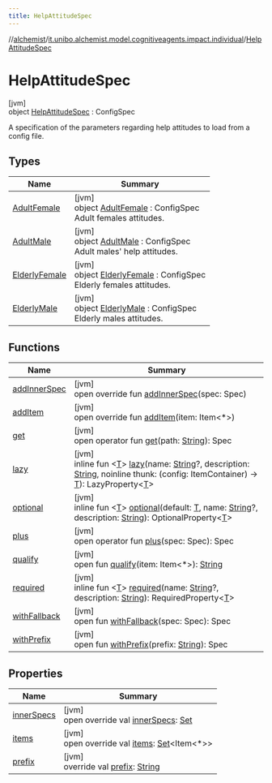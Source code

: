 ```yaml
---
title: HelpAttitudeSpec
---
```

//[alchemist](../../../index.html)/[it.unibo.alchemist.model.cognitiveagents.impact.individual](../index.html)/[HelpAttitudeSpec](index.html)



# HelpAttitudeSpec



[jvm]\
object [HelpAttitudeSpec](index.html) : ConfigSpec

A specification of the parameters regarding help attitudes to load from a config file.



## Types


| Name | Summary |
|---|---|
| [AdultFemale](-adult-female/index.html) | [jvm]<br>object [AdultFemale](-adult-female/index.html) : ConfigSpec<br>Adult females attitudes. |
| [AdultMale](-adult-male/index.html) | [jvm]<br>object [AdultMale](-adult-male/index.html) : ConfigSpec<br>Adult males' help attitudes. |
| [ElderlyFemale](-elderly-female/index.html) | [jvm]<br>object [ElderlyFemale](-elderly-female/index.html) : ConfigSpec<br>Elderly females attitudes. |
| [ElderlyMale](-elderly-male/index.html) | [jvm]<br>object [ElderlyMale](-elderly-male/index.html) : ConfigSpec<br>Elderly males attitudes. |


## Functions


| Name | Summary |
|---|---|
| [addInnerSpec](../-speed-spec/index.html#1157218497%2FFunctions%2F-134779887) | [jvm]<br>open override fun [addInnerSpec](../-speed-spec/index.html#1157218497%2FFunctions%2F-134779887)(spec: Spec) |
| [addItem](../-speed-spec/index.html#-1176720725%2FFunctions%2F-134779887) | [jvm]<br>open override fun [addItem](../-speed-spec/index.html#-1176720725%2FFunctions%2F-134779887)(item: Item<*>) |
| [get](../-speed-spec/index.html#216658617%2FFunctions%2F-134779887) | [jvm]<br>open operator fun [get](../-speed-spec/index.html#216658617%2FFunctions%2F-134779887)(path: [String](https://kotlinlang.org/api/latest/jvm/stdlib/kotlin/-string/index.html)): Spec |
| [lazy](../-speed-spec/index.html#-57241479%2FFunctions%2F-134779887) | [jvm]<br>inline fun <[T](../-speed-spec/index.html#-57241479%2FFunctions%2F-134779887)> [lazy](../-speed-spec/index.html#-57241479%2FFunctions%2F-134779887)(name: [String](https://kotlinlang.org/api/latest/jvm/stdlib/kotlin/-string/index.html)?, description: [String](https://kotlinlang.org/api/latest/jvm/stdlib/kotlin/-string/index.html), noinline thunk: (config: ItemContainer) -> [T](../-speed-spec/index.html#-57241479%2FFunctions%2F-134779887)): LazyProperty<[T](../-speed-spec/index.html#-57241479%2FFunctions%2F-134779887)> |
| [optional](../-speed-spec/index.html#-1307546368%2FFunctions%2F-134779887) | [jvm]<br>inline fun <[T](../-speed-spec/index.html#-1307546368%2FFunctions%2F-134779887)> [optional](../-speed-spec/index.html#-1307546368%2FFunctions%2F-134779887)(default: [T](../-speed-spec/index.html#-1307546368%2FFunctions%2F-134779887), name: [String](https://kotlinlang.org/api/latest/jvm/stdlib/kotlin/-string/index.html)?, description: [String](https://kotlinlang.org/api/latest/jvm/stdlib/kotlin/-string/index.html)): OptionalProperty<[T](../-speed-spec/index.html#-1307546368%2FFunctions%2F-134779887)> |
| [plus](../-speed-spec/index.html#-1897999851%2FFunctions%2F-134779887) | [jvm]<br>open operator fun [plus](../-speed-spec/index.html#-1897999851%2FFunctions%2F-134779887)(spec: Spec): Spec |
| [qualify](../-speed-spec/index.html#-620175742%2FFunctions%2F-134779887) | [jvm]<br>open fun [qualify](../-speed-spec/index.html#-620175742%2FFunctions%2F-134779887)(item: Item<*>): [String](https://kotlinlang.org/api/latest/jvm/stdlib/kotlin/-string/index.html) |
| [required](../-speed-spec/index.html#1352156512%2FFunctions%2F-134779887) | [jvm]<br>inline fun <[T](../-speed-spec/index.html#1352156512%2FFunctions%2F-134779887)> [required](../-speed-spec/index.html#1352156512%2FFunctions%2F-134779887)(name: [String](https://kotlinlang.org/api/latest/jvm/stdlib/kotlin/-string/index.html)?, description: [String](https://kotlinlang.org/api/latest/jvm/stdlib/kotlin/-string/index.html)): RequiredProperty<[T](../-speed-spec/index.html#1352156512%2FFunctions%2F-134779887)> |
| [withFallback](../-speed-spec/index.html#73507879%2FFunctions%2F-134779887) | [jvm]<br>open fun [withFallback](../-speed-spec/index.html#73507879%2FFunctions%2F-134779887)(spec: Spec): Spec |
| [withPrefix](../-speed-spec/index.html#-1060748701%2FFunctions%2F-134779887) | [jvm]<br>open fun [withPrefix](../-speed-spec/index.html#-1060748701%2FFunctions%2F-134779887)(prefix: [String](https://kotlinlang.org/api/latest/jvm/stdlib/kotlin/-string/index.html)): Spec |


## Properties


| Name | Summary |
|---|---|
| [innerSpecs](index.html#-761330725%2FProperties%2F-134779887) | [jvm]<br>open override val [innerSpecs](index.html#-761330725%2FProperties%2F-134779887): [Set](https://kotlinlang.org/api/latest/jvm/stdlib/kotlin.collections/-set/index.html)<Spec> |
| [items](index.html#-651053379%2FProperties%2F-134779887) | [jvm]<br>open override val [items](index.html#-651053379%2FProperties%2F-134779887): [Set](https://kotlinlang.org/api/latest/jvm/stdlib/kotlin.collections/-set/index.html)<Item<*>> |
| [prefix](index.html#1908485803%2FProperties%2F-134779887) | [jvm]<br>override val [prefix](index.html#1908485803%2FProperties%2F-134779887): [String](https://kotlinlang.org/api/latest/jvm/stdlib/kotlin/-string/index.html) |

